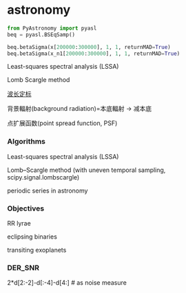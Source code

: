 # astronomy

```python
from PyAstronomy import pyasl
beq = pyasl.BSEqSamp()

beq.betaSigma(x[200000:300000], 1, 1, returnMAD=True)
beq.betaSigma(x_n1[200000:300000], 1, 1, returnMAD=True)
```

Least-squares spectral analysis \(LSSA\)

Lomb Scargle method

[波长定标](http://phylab.fudan.edu.cn/doku.php?id=exp:common:dsydb) 

背景輻射\(background radiation\)=本底輻射 -&gt; 减本底

点扩展函数\(point spread function, PSF\)



### Algorithms

Least-squares spectral analysis \(LSSA\)

Lomb–Scargle method \(with uneven temporal sampling, scipy.signal.lombscargle\)

periodic series in astronomy

### Objectives

RR lyrae

eclipsing binaries

transiting exoplanets



### DER\_SNR

2\*d\[2:-2\]-d\[:-4\]-d\[4:\] \# as noise measure

